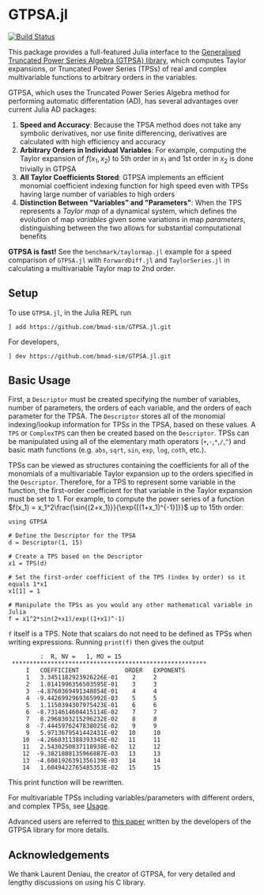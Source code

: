 # GTPSA.jl
[![Build Status](https://github.com/bmad-sim/GTPSA.jl/actions/workflows/CI.yml/badge.svg?branch=main)](https://github.com/bmad-sim/GTPSA.jl/actions/workflows/CI.yml?query=branch%3Amain)

This package provides a full-featured Julia interface to the [Generalised Truncated Power Series Algebra (GTPSA) library](https://github.com/MethodicalAcceleratorDesign/MAD-NG), which computes Taylor expansions, or Truncated Power Series (TPSs) of real and complex multivariable functions to arbitrary orders in the variables. 

GTPSA, which uses the Truncated Power Series Algebra method for performing automatic differentation (AD), has several advantages over current Julia AD packages:

1. **Speed and Accuracy**: Because the TPSA method does not take any symbolic derivatives, nor use finite differencing, derivatives are calculated with high efficiency and accuracy
2. **Arbitrary Orders in Individual Variables**: For example, computing the Taylor expansion of $f(x_1,x_2)$ to 5th order in $x_1$ and 1st order in $x_2$ is done trivially in GTPSA
3. **All Taylor Coefficients Stored**: GTPSA implements an efficient monomial coefficient indexing function for high speed even with TPSs having large number of variables to high orders
4. **Distinction Between "Variables" and "Parameters"**: When the TPS represents a *Taylor map* of a dynamical system, which defines the evolution of map *variables* given some variations in map *parameters*, distinguishing between the two allows for substantial computational benefits


**GTPSA is fast!** See the `benchmark/taylormap.jl` example for a speed comparison of `GTPSA.jl` with `ForwardDiff.jl` and `TaylorSeries.jl` in calculating a multivariable Taylor map to 2nd order.

## Setup
To use `GTPSA.jl`, in the Julia REPL run

```
] add https://github.com/bmad-sim/GTPSA.jl.git
```

For developers,

```
] dev https://github.com/bmad-sim/GTPSA.jl.git
```

## Basic Usage
First, a `Descriptor` must be created specifying the number of variables, number of parameters, the orders of each variable, and the orders of each parameter for the TPSA. The `Descriptor` stores all of the monomial indexing/lookup information for TPSs in the TPSA, based on these values. A `TPS` or `ComplexTPS` can then be created based on the `Descriptor`. TPSs can be manipulated using all of the elementary math operators (`+`,`-`,`*`,`/`,`^`) and basic math functions (e.g. `abs`, `sqrt`, `sin`, `exp`, `log`, `coth`, etc.).

TPSs can be viewed as structures containing the coefficients for all of the monomials of a multivariable Taylor expansion up to the orders specified in the `Descriptor`. Therefore, for a TPS to represent some variable in the function, the first-order coefficient for that variable in the Taylor expansion must be set to 1. For example, to compute the power series of a function $f(x_1) = x_1^2\frac{\sin{(2+x_1)}}{\exp{[(1+x_1)^{-1}]}}$ up to 15th order:

```
using GTPSA

# Define the Descriptor for the TPSA
d = Descriptor(1, 15)

# Create a TPS based on the Descriptor
x1 = TPS(d)

# Set the first-order coefficient of the TPS (index by order) so it equals 1*x1
x1[1] = 1

# Manipulate the TPSs as you would any other mathematical variable in Julia
f = x1^2*sin(2+x1)/exp((1+x1)^-1)
```

`f` itself is a TPS. Note that scalars do not need to be defined as TPSs when writing expressions. Running `print(f)` then gives the output

```
         :  R, NV =   1, MO = 15
 *******************************************************
     I   COEFFICIENT             ORDER   EXPONENTS
     1   3.3451182923926226E-01    2     2
     2   1.8141996356503595E-01    3     3
     3  -4.8760369491348854E-01    4     4
     4  -9.4426992969365992E-03    5     5
     5   1.1150394307975423E-01    6     6
     6  -8.7314614604415114E-02    7     7
     7   8.2968303215296232E-02    8     8
     8  -7.4445976247838025E-02    9     9
     9   5.9713679541442431E-02   10     10
    10  -4.2660311388393345E-02   11     11
    11   2.5430250837118938E-02   12     12
    12  -9.3821808135966887E-03   13     13
    13  -4.6081926391356139E-03   14     14
    14   1.6049422765485353E-02   15     15
```
This print function will be rewritten.

For multivariable TPSs including variables/parameters with different orders, and complex TPSs, see [Usage](@ref).

Advanced users are referred to [this paper](https://inspirehep.net/files/286f2ab60e1e7c372cec485337ab5eb6) written by the developers of the GTPSA library for more details.

## Acknowledgements
We thank Laurent Deniau, the creator of GTPSA, for very detailed and lengthy discussions on using his C library. 
